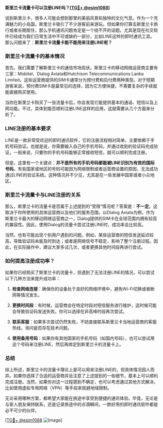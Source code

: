**斯里兰卡流量卡可以注册LINE吗？[[TG💪+ @esim1088](https://t.me/s/esim1088)]**

说到斯里兰卡，很多人可能会想到那里的美丽风景和独特的文化气息。作为一个充满魅力的小岛国，斯里兰卡吸引了不少游客前来游玩。但如果你打算去斯里兰卡旅行或者长期居住，那么手机通讯问题肯定是一个绕不开的话题。尤其是现在社交软件已经成为我们日常生活中不可或缺的一部分，比如LINE这样的即时通讯工具。那么问题来了：**斯里兰卡流量卡能不能用来注册LINE呢？**

### 斯里兰卡流量卡的基本情况

首先，我们需要了解斯里兰卡的通信市场现状。斯里兰卡的移动网络运营商主要有三家：Mobitel、Dialog Axiata和Hutchison Telecommunications Lanka Limited。这些运营商提供的SIM卡通常分为预付费和后付费两种类型。对于短期游客来说，预付费SIM卡是最常见的选择，因为它方便快捷，不需要复杂的手续就能直接购买使用。

当你在斯里兰卡购买了一张流量卡后，你会发现它能提供基本的通话、短信以及上网功能。不过，具体到能否顺利注册LINE这样的应用，这就需要从几个方面来分析了。

### LINE注册的基本要求

LINE是一款非常受欢迎的即时通讯软件，它的注册流程相对简单，主要依赖于手机号码验证。也就是说，你需要输入自己的手机号码，并通过收到的验证码完成验证。一般来说，只要你的手机号码能够正常接收短信，就可以顺利完成注册。

但是，这里有一个关键点：**并不是所有的手机号码都能被LINE识别为有效的国际号码**。有些国家或地区的号码可能因为网络限制或者运营商设置的原因，无法成功通过LINE的验证系统。这种情况并不少见，尤其是在一些发展中国家或者小众地区。

### 斯里兰卡流量卡与LINE注册的关系

那么，斯里兰卡的流量卡是否属于上述提到的“受限”情况呢？答案是：**不一定**。这取决于你所使用的具体运营商以及他们的服务范围。以Dialog Axiata为例，作为斯里兰卡最大的移动网络运营商之一，Dialog提供的SIM卡在全球范围内拥有较高的兼容性。因此，使用Dialog的流量卡尝试注册LINE时，成功率会比较高。

当然，也有可能出现个别用户遇到的问题。例如，某些运营商的短信发送延迟较高，导致验证码未能及时到达；或者是网络信号不稳定，影响了整个注册过程。因此，在实际操作中，建议大家多试几次，或者更换其他时间段再进行尝试。

### 如何提高注册成功率？

如果你已经购买了斯里兰卡的流量卡，但遇到了无法注册LINE的情况，可以尝试以下几种方法来提升成功率：

1. **检查网络连接**：确保你的设备处于良好的网络环境中，避免Wi-Fi切换或者断网等情况发生。
   
2. **更换时间段**：有时候，运营商会在特定时段对短信服务进行维护，这时候可能会导致验证码发送失败。你可以选择在非高峰时段再次尝试。

3. **联系客服**：如果多次尝试仍然失败，不妨直接联系斯里兰卡当地运营商的客服热线，询问是否存在技术问题。

4. **使用备用号码**：如果你有其他国家的手机号码（如国内号码），也可以尝试用这个号码来注册LINE，然后再绑定到斯里兰卡的流量卡上。

### 总结

综上所述，斯里兰卡的流量卡理论上是可以用来注册LINE的，但具体情况因人而异。如果你选择了合适的运营商并且注意了上述提到的一些细节，基本上可以顺利完成注册。当然，如果你对这一过程感到不确定，也可以考虑通过其他方式解决，比如使用虚拟专用网络（VPN）等手段来规避地域限制。

无论采用哪种方案，都希望大家能在旅途中享受到便捷的通讯体验。毕竟，无论是与家人朋友保持联系，还是记录旅途中的点滴瞬间，一款好用的即时通讯软件都是必不可少的伙伴。

[[TG💪+ @esim1088](https://t.me/s/esim1088) ![Image](https://i.postimg.cc/4NQfJmqS/Snipaste-2025-05-13-00-14-12.png)]